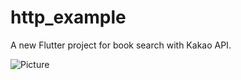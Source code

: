 # http_example

A new Flutter project for book search with Kakao API.



![Picture](../../../GITBLOG/assets/image/Picture.png)



